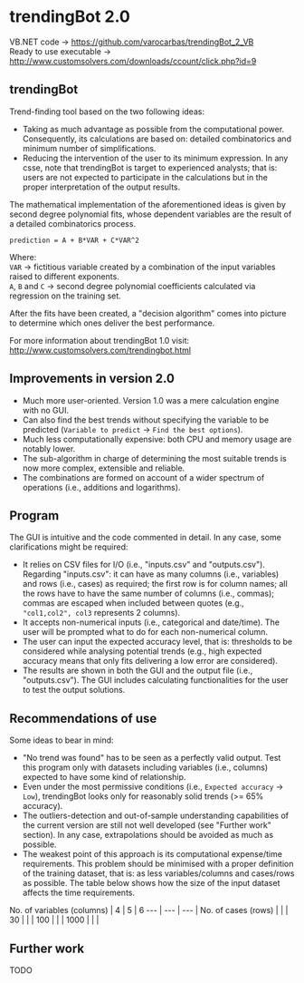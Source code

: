 trendingBot 2.0
===============


VB.NET code -> https://github.com/varocarbas/trendingBot_2_VB<br>
Ready to use executable -> http://www.customsolvers.com/downloads/ccount/click.php?id=9

trendingBot
-----------

Trend-finding tool based on the two following ideas:
* Taking as much advantage as possible from the computational power. Consequently, its calculations are based on: detailed combinatorics and minimum number of simplifications.
* Reducing the intervention of the user to its minimum expression. In any csse, note that trendingBot is target to experienced analysts; that is: users are not expected to participate in the calculations but in the proper interpretation of the output results.

The mathematical implementation of the aforementioned ideas is given by second degree polynomial fits, whose dependent variables are the result of a detailed combinatorics process.

`prediction = A + B*VAR + C*VAR^2`

Where:<br>
`VAR` -> fictitious variable created by a combination of the input variables raised to different exponents.<br>
`A`, `B` and `C` -> second degree polynomial coefficients calculated via regression on the training set.


After the fits have been created, a "decision algorithm" comes into picture to determine which ones deliver the best performance. 

For more information about trendingBot 1.0 visit: http://www.customsolvers.com/trendingbot.html


Improvements in version 2.0
---------------------------

* Much more user-oriented. Version 1.0 was a mere calculation engine with no GUI. 
* Can also find the best trends without specifying the variable to be predicted (`Variable to predict` -> `Find the best options`).
* Much less computationally expensive: both CPU and memory usage are notably lower.
* The sub-algorithm in charge of determining the most suitable trends is now more complex, extensible and reliable.
* The combinations are formed on account of a wider spectrum of operations (i.e., additions and logarithms). 


Program
-------

The GUI is intuitive and the code commented in detail. In any case, some clarifications might be required:

* It relies on CSV files for I/O (i.e., "inputs.csv" and "outputs.csv"). Regarding "inputs.csv": it can have as many columns (i.e., variables) and rows (i.e., cases) as required; the first row is for column names; all the rows have to have the same number of columns (i.e., commas); commas are escaped when included between quotes (e.g., `"col1,col2", col3` represents 2 columns).
* It accepts non-numerical inputs (i.e., categorical and date/time). The user will be prompted what to do for each non-numerical column.
* The user can input the expected accuracy level, that is: thresholds to be considered while analysing potential trends (e.g., high expected accuracy means that only fits delivering a low error are considered).
* The results are shown in both the GUI and the output file (i.e., "outputs.csv"). The GUI includes calculating functionalities for the user to test the output solutions.


Recommendations of use
----------------------

Some ideas to bear in mind:
* "No trend was found" has to be seen as a perfectly valid output. Test this program only with datasets including variables (i.e., columns) expected to have some kind of relationship.
* Even under the most permissive conditions (i.e., `Expected accuracy` -> `Low`), trendingBot looks only for reasonably solid trends (>= 65% accuracy).
* The outliers-detection and out-of-sample understanding capabilities of the current version are still not well developed (see "Further work" section). In any case, extrapolations should be avoided as much as possible.
* The weakest point of this approach is its computational expense/time requirements. This problem should be minimised with a proper definition of the training dataset, that is: as less variables/columns and cases/rows as possible. The table below shows how the size of the input dataset affects the time requirements.

 No. of variables (columns) | 4 | 5 | 6
--- | --- |  --- |
No. of cases (rows) |  |  | 
30 |  |  | 
100 |  |  | 
1000 |  |  | 


Further work
------------

TODO
